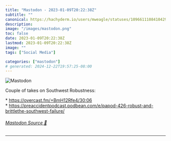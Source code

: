 ```yaml
---
title: "Mastodon - 2023-01-09T20:22:38Z"
subtitle: ""
canonical: https://hachyderm.io/users/mweagle/statuses/109661110841042965
description:
image: "/images/mastodon.png"
toc: false
date: 2023-01-09T20:22:38Z
lastmod: 2023-01-09T20:22:38Z
image: ""
tags: ["Social Media"]

categories: ["mastodon"]
# generated: 2024-12-22T19:57:25-08:00
---
```

![Mastodon](/images/mastodon.png)

<p>Couple of takes on Southwest Robustness:</p><p>* <a href="https://overcast.fm/+BmH12Rfe4/30:06" target="_blank" rel="nofollow noopener noreferrer" translate="no"><span class="invisible">https://</span><span class="">overcast.fm/+BmH12Rfe4/30:06</span><span class="invisible"></span></a><br />* <a href="https://preaccidentpodcast.podbean.com/e/papod-426-robust-and-brittlethe-southwest-failure/" target="_blank" rel="nofollow noopener noreferrer" translate="no"><span class="invisible">https://</span><span class="ellipsis">preaccidentpodcast.podbean.com</span><span class="invisible">/e/papod-426-robust-and-brittlethe-southwest-failure/</span></a></p>


###### [Mastodon Source 🐘](https://hachyderm.io/@mweagle/109661110841042965)

___
